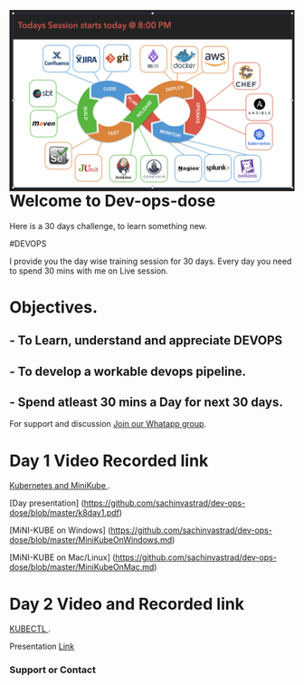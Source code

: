 <img src="Day2.png"
     alt="Markdown Monster icon"
     style="float: left; margin-right: 10px;" />

# Welcome to Dev-ops-dose

Here is a 30 days challenge, to learn something new. 

#DEVOPS

I provide you the day wise training session for 30 days. 
Every day you need to spend 30 mins with me on Live session. 


# Objectives.

## - To Learn, understand and appreciate DEVOPS 
## - To develop a workable devops pipeline.
## - Spend atleast 30 mins a Day for next 30 days. 





For support and discussion  [Join our Whatapp group](https://chat.whatsapp.com/EYtBtyICAYwCVAngWKqUgi).

#  Day 1 Video Recorded link

[Kubernetes and MiniKube ](https://youtu.be/d-7S7n8pcUQ).

[Day presentation] (https://github.com/sachinvastrad/dev-ops-dose/blob/master/k8day1.pdf)

[MiNI-KUBE on Windows] (https://github.com/sachinvastrad/dev-ops-dose/blob/master/MiniKubeOnWindows.md)

[MiNI-KUBE on Mac/Linux] (https://github.com/sachinvastrad/dev-ops-dose/blob/master/MiniKubeOnMac.md)

#  Day 2 Video and Recorded link

[KUBECTL ](https://youtu.be/_hrITUq_aMA).

Presentation [Link](https://github.com/sachinvastrad/dev-ops-dose/blob/master/K8DAY2.pdf)

### Support or Contact

